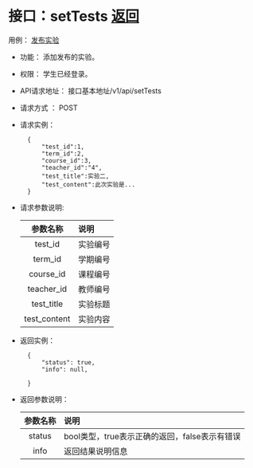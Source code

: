 <!-- markdownlint-disable MD033-->
<!-- 禁止MD033类型的警告 https://www.npmjs.com/package/markdownlint -->

# 接口：setTests  [返回](../README.md)
用例： [发布实验](../用例/登出.md)

- 功能：
    添加发布的实验。
    
- 权限：
    学生已经登录。    
    
- API请求地址： 
    接口基本地址/v1/api/setTests

- 请求方式 ：
    POST

- 请求实例：

        {
            "test_id":1,
            "term_id":2,
            "course_id":3,
            "teacher_id":"4",
            "test_title":实验二,
            "test_content":此次实验是...
        }
        
- 请求参数说明:        

  |参数名称|说明|
  |:---------:|:--------------------------------------------------------|      
  |test_id|实验编号|
  |term_id|学期编号|
  |course_id|课程编号|
  |teacher_id|教师编号|
  |test_title|实验标题|
  |test_content|实验内容|
  
- 返回实例：

        {         
            "status": true,
            "info": null,    

        }
 
- 返回参数说明：    
 
  |参数名称|说明|
  |:---------:|:--------------------------------------------------------|      
  |status|bool类型，true表示正确的返回，false表示有错误|
  |info|返回结果说明信息|


